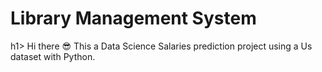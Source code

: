 <h1>Library Management System</h1>h1>
Hi there 😎 This a Data Science Salaries prediction project using a Us dataset with Python.
